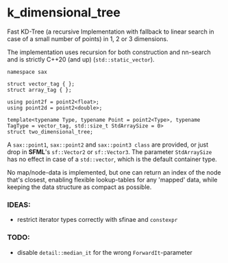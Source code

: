 # k_dimensional_tree

Fast KD-Tree (a recursive Implementation with fallback to linear search in case of a small number of points) in 1, 2 or 3 dimensions.

The implementation uses recursion for both construction and nn-search and is strictly C++20 (and up) (`std::static_vector`).


    namespace sax

    struct vector_tag { };
    struct array_tag { };

    using point2f = point2<float>;
    using point2d = point2<double>;

    template<typename Type, typename Point = point2<Type>, typename TagType = vector_tag, std::size_t StdArraySize = 0>
    struct two_dimensional_tree;


A `sax::point1`, `sax::point2` and `sax::point3 class` are provided, or just drop in **SFML**'s `sf::Vector2` or `sf::Vector3`. The parameter `StdArraySize` has no effect in case of a `std::vector`, which is the default container type.

No map/node-data is implemented, but one can return an index of the node that's closest, enabling flexible lookup-tables for any 'mapped' data, while keeping the data structure as compact as possible.

### IDEAS:

- restrict iterator types correctly with sfinae and `constexpr`

### TODO:

- disable `detail::median_it` for the wrong `ForwardIt`-parameter
